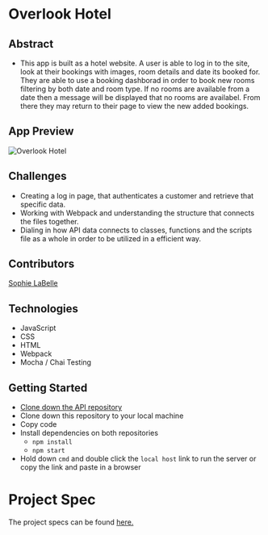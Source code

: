 # Overlook Hotel

## Abstract
 [//]: <>
 - This app is built as a hotel website. A user is able to log in to the site, look at their bookings with images, room details and date its booked for. They are able to use a booking dashborad in order to book new rooms filtering by both date and room type. If no rooms are available from a date then a message will be displayed that no rooms are availabel. From there they may return to their page to view the new added bookings. 

## App Preview
[//]: <>
![Overlook Hotel](https://user-images.githubusercontent.com/117314181/223492947-38a0188e-fd65-4ac7-abc7-99a12ef813f7.gif)

## Challenges
[//]: <>
- Creating a log in page, that authenticates a customer and retrieve that specific data.
- Working with Webpack and understanding the structure that connects the files together.
- Dialing in how API data connects to classes, functions and the scripts file as a whole in order to be utilized in a efficient way. 

## Contributors
[//]: <>
[Sophie LaBelle](https://github.com/sophielabelle)

## Technologies
[//]: <>
- JavaScript
- CSS
- HTML
- Webpack
- Mocha / Chai Testing

## Getting Started
[//]: <>
- [Clone down the API repository](https://github.com/turingschool-examples/overlook-api)
- Clone down this repository to your local machine
- Copy code
- Install dependencies on both repositories
  - `npm install`
  - `npm start`
- Hold down `cmd` and double click the `local host` link to run the server or copy the link and paste in a browser

# Project Spec
[//]: <>
The project specs can be found [here.](https://frontend.turing.edu/projects/overlook.html)

